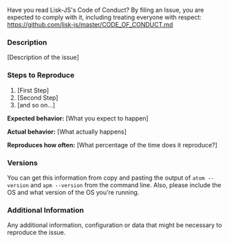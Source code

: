 Have you read Lisk-JS's Code of Conduct? By filing an Issue, you are expected to comply with it, including treating everyone with respect: https://github.com/lisk-js/master/CODE_OF_CONDUCT.md

### Description

[Description of the issue]

### Steps to Reproduce

1. [First Step]
2. [Second Step]
3. [and so on...]

**Expected behavior:** [What you expect to happen]

**Actual behavior:** [What actually happens]

**Reproduces how often:** [What percentage of the time does it reproduce?]

### Versions

You can get this information from copy and pasting the output of `atom --version` and `apm --version` from the command line. Also, please include the OS and what version of the OS you're running.

### Additional Information

Any additional information, configuration or data that might be necessary to reproduce the issue.